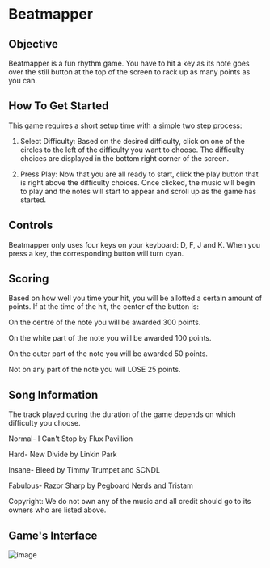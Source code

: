 # Beatmapper

## Objective					
Beatmapper is a fun rhythm game. You have to hit a key as its note goes over the still button at the top of the screen to rack up as many points as you can.

## How To Get Started			
This game requires a short setup time with a simple two step process:

1. Select Difficulty:
Based on the desired difficulty, click on one of the circles to the left of the difficulty you want to choose. The difficulty choices are displayed in the bottom right corner of the screen.

2. Press Play: 
Now that you are all ready to start, click the play button that is right above the difficulty choices. Once clicked, the music will begin to play and the notes will start to appear and scroll up as the game has started.

## Controls					
Beatmapper only uses four keys on your keyboard: D, F, J and K. When you press a key, the corresponding button will turn cyan.

## Scoring					
Based on how well you time your hit, you will be allotted a certain amount of points. If at the time of the hit, the center of the button is:

On the centre of the note you will be awarded 300 points.

On the white part of the note you will be awarded 100 points.

On the outer part of the note	you will be awarded 50 points.

Not on any part of the note you will LOSE 25 points. 

## Song Information			
The track played during the duration of the game depends on which difficulty you choose.

Normal- I Can't Stop by Flux Pavillion

Hard- New Divide by Linkin Park

Insane- Bleed by Timmy Trumpet and SCNDL

Fabulous- Razor Sharp by Pegboard Nerds and Tristam

Copyright: We do not own any of the music and all credit should go to its owners who are listed above.

## Game's Interface

![image](https://cloud.githubusercontent.com/assets/22432455/18818822/f946c89e-8351-11e6-863a-23ab565f9334.png)

